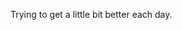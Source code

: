 Trying to get a little bit better each day.
<!---
ArchTangent/ArchTangent is a ✨ special ✨ repository because its `README.md` (this file) appears on your GitHub profile.
You can click the Preview link to take a look at your changes.
--->
